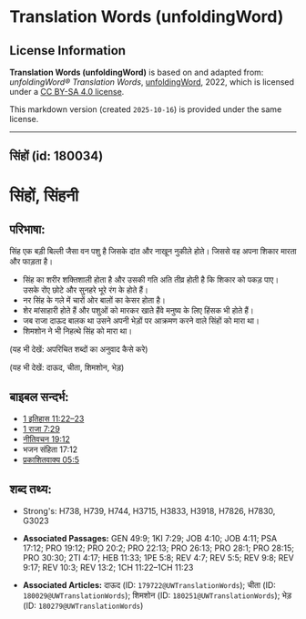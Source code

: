 # Translation Words (unfoldingWord)

## License Information

**Translation Words (unfoldingWord)** is based on and adapted from: _unfoldingWord® Translation Words_, [unfoldingWord](https://unfoldingword.org/utw), 2022, which is licensed under a [CC BY-SA 4.0 license](https://creativecommons.org/licenses/by-sa/4.0/legalcode.en).

This markdown version (created `2025-10-16`) is provided under the same license.



--------------------------------

## सिंहों (id: 180034)

सिंहों, सिंहनी
==============

परिभाषा:
--------

सिंह एक बड़ी बिल्ली जैसा वन पशु है जिसके दांत और नाखून नुकीले होते। जिससे वह अपना शिकार मारता और फाड़ता है।

* सिंह का शरीर शक्तिशाली होता है और उसकी गति अति तीव्र होती है कि शिकार को पकड़ पाए। उसके रोंए छोटे और सुनहरे भूरे रंग के होते हैं।
* नर सिंह के गले में चारों ओर बालों का केसर होता है।
* शेर मांसाहारी होते हैं और पशुओं को मारकर खाते हैंवे मनुष्य के लिए हिंसक भी होते हैं।
* जब राजा दाऊद बालक था उसने अपनी भेड़ों पर आक्रमण करने वाले सिंहों को मारा था।
* शिमशोन ने भी निहत्थे सिंह को मारा था।

(यह भी देखें: अपरिचित शब्दों का अनुवाद कैसे करे)

(यह भी देखें: दाऊद, चीता, शिमशोन, भेड़)

बाइबल सन्दर्भ:
--------------

* [1 इतिहास 11:22–23](https://ref.ly/1Chr0:0)
* [1 राजा 7:29](https://ref.ly/1Kgs0:0)
* [नीतिवचन 19:12](https://ref.ly/Prov19:12)
* भजन संहिता 17:12
* [प्रकाशितवाक्य 05:5](https://ref.ly/Rev0:0)

शब्द तथ्य:
----------

* Strong's: H738, H739, H744, H3715, H3833, H3918, H7826, H7830, G3023

* **Associated Passages:** GEN 49:9; 1KI 7:29; JOB 4:10; JOB 4:11; PSA 17:12; PRO 19:12; PRO 20:2; PRO 22:13; PRO 26:13; PRO 28:1; PRO 28:15; PRO 30:30; 2TI 4:17; HEB 11:33; 1PE 5:8; REV 4:7; REV 5:5; REV 9:8; REV 9:17; REV 10:3; REV 13:2; 1CH 11:22–1CH 11:23
* **Associated Articles:** दाऊद (ID: `179722@UWTranslationWords`); चीता (ID: `180029@UWTranslationWords`); शिमशोन (ID: `180251@UWTranslationWords`); भेड़ (ID: `180279@UWTranslationWords`)

